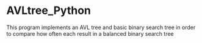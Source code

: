 # AVLtree_Python
This program implements an AVL tree and basic binary search tree in order to compare how often each result in a balanced binary search tree
